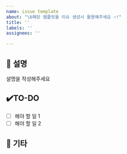```yaml
---
name: issue template
about: "\b해당 템플릿을 이슈 생성시 활용해주세요 ~!"
title: ''
labels: ''
assignees: ''

---
```


## 📄 설명
설명을 작성해주세요

## ✔️TO-DO
- [ ] 해야 할 일 1
- [ ] 해야 할 일 2

## 🔔 기타
